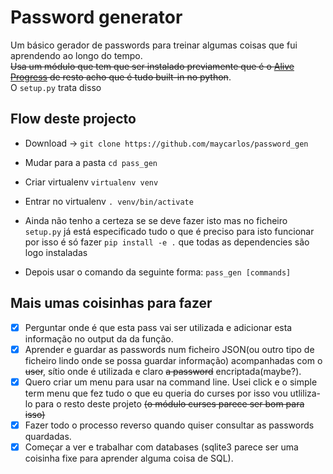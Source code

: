 # Password generator

Um básico gerador de passwords para treinar algumas coisas que fui aprendendo ao longo do tempo.  
~~Usa um módulo que tem que ser instalado previamente que é o [Alive Progress](https://github.com/rsalmei/alive-progress) de resto acho que é tudo built-in no python~~.  
O `setup.py` trata disso

## Flow deste projecto

- Download -> `git clone https://github.com/maycarlos/password_gen`

- Mudar para a pasta `cd pass_gen`

- Criar virtualenv `virtualenv venv`

- Entrar no virtualenv `. venv/bin/activate`

- Ainda não tenho a certeza se se deve fazer isto mas no ficheiro `setup.py` já está especificado tudo o que é preciso para isto funcionar por isso é só fazer `pip install -e .` que todas as dependencies são logo instaladas  

- Depois usar o comando da seguinte forma: `pass_gen [commands]`

## Mais umas coisinhas para fazer

- [x] Perguntar onde é que esta pass vai ser utilizada e adicionar esta informação no output da da função.  
- [x] Aprender e guardar as passwords num ficheiro JSON(ou outro tipo de ficheiro lindo onde se possa guardar informação) acompanhadas com o ~~user~~, sítio onde é utilizada e claro ~~a password~~ encriptada(maybe?).  
- [X] Quero criar um menu para usar na command line. Usei click e o simple term menu que fez tudo o que eu queria do curses por isso vou utliliza-lo para o resto deste projeto  ~~(o módulo curses parece ser bom para isso)~~  
- [x] Fazer todo o processo reverso quando quiser consultar as passwords quardadas.  
- [x] Começar a ver e trabalhar com databases (sqlite3 parece ser uma coisinha fixe para aprender alguma coisa de SQL).  
